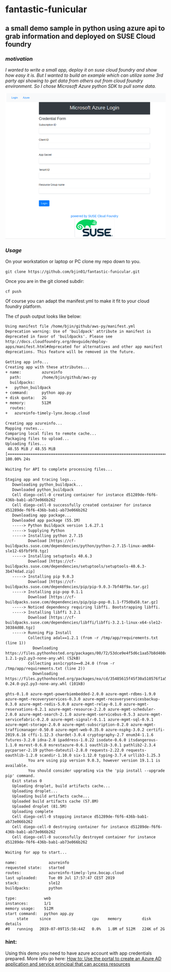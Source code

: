 # fantastic-funicular

## a small demo sample in python using azure api to grab information and deployed on SUSE Cloud foundry

### *motivation*
*I wanted to write a small app, deploy it on suse cloud foundry and show how easy it is. But I wanted to build an example which can utilize some 3rd party api showing to get data from others out from cloud foundry environment. So I chose Microsoft Azure python SDK to pull some data.*

![Alt text](https://github.com/bjin01/fantastic-funicular/blob/master/screenshot.png)

### *Usage*

On your workstation or laptop or PC clone my repo down to you.

`git clone https://github.com/bjin01/fantastic-funicular.git`

Once you are in the git cloned subdir:

`cf push`

Of course you can adapt the manifest.yml to make it fit to your cloud foundry platform.

The cf push output looks like below:

```Pushing from manifest to org system / space test as admin...
Using manifest file /home/bjin/github/aws-py/manifest.yml
Deprecation warning: Use of 'buildpack' attribute in manifest is deprecated in favor of 'buildpacks'. Please see http://docs.cloudfoundry.org/devguide/deploy-apps/manifest.html#deprecated for alternatives and other app manifest deprecations. This feature will be removed in the future.

Getting app info...
Creating app with these attributes...
+ name:         azureinfo
  path:         /home/bjin/github/aws-py
  buildpacks:
+   python_buildpack
+ command:      python app.py
+ disk quota:   2G
+ memory:       512M
  routes:
+   azureinfo-timely-lynx.bocap.cloud

Creating app azureinfo...
Mapping routes...
Comparing local files to remote cache...
Packaging files to upload...
Uploading files...
 48.55 MiB / 48.55 MiB [==========================================================================================================================================================================================================================================] 100.00% 24s

Waiting for API to complete processing files...

Staging app and tracing logs...
   Downloading python_buildpack...
   Downloaded python_buildpack
   Cell diego-cell-0 creating container for instance d51289de-f6f6-436b-bab1-ab73e066b262
   Cell diego-cell-0 successfully created container for instance d51289de-f6f6-436b-bab1-ab73e066b262
   Downloading app package...
   Downloaded app package (55.1M)
   -----> Python Buildpack version 1.6.27.1
   -----> Supplying Python
   -----> Installing python 2.7.15
          Download [https://cf-buildpacks.suse.com/dependencies/python/python-2.7.15-linux-amd64-sle12-65fbf9f8.tgz]
   -----> Installing setuptools 40.6.3
          Download [https://cf-buildpacks.suse.com/dependencies/setuptools/setuptools-40.6.3-3b474dad.zip]
   -----> Installing pip 9.0.3
          Download [https://cf-buildpacks.suse.com/dependencies/pip/pip-9.0.3-7bf48f9a.tar.gz]
   -----> Installing pip-pop 0.1.1
          Download [https://cf-buildpacks.suse.com/dependencies/pip/pip-pop-0.1.1-f75d0a58.tar.gz]
   -----> Noticed dependency requiring libffi. Bootstrapping libffi.
   -----> Installing libffi 3.2.1
          Download [https://cf-buildpacks.suse.com/dependencies/libffi/libffi-3.2.1-linux-x64-sle12-30384d08.tgz]
   -----> Running Pip Install
          Collecting adal==1.2.1 (from -r /tmp/app/requirements.txt (line 1))
            Downloading https://files.pythonhosted.org/packages/00/72/53dce9e4f5d6c1aa57b8d408cb34dff1969ecbf10ab7e678f32c5e0e2397/adal-1.2.1-py2.py3-none-any.whl (52kB)
          Collecting asn1crypto==0.24.0 (from -r /tmp/app/requirements.txt (line 2))
            Downloading https://files.pythonhosted.org/packages/ea/cd/35485615f45f30a510576f1a56d1e0a7ad7bd8ab5ed7cdc600ef7cd06222/asn1crypto-0.24.0-py2.py3-none-any.whl (101kB)
          
ghts-0.1.0 azure-mgmt-powerbiembedded-2.0.0 azure-mgmt-rdbms-1.9.0 azure-mgmt-recoveryservices-0.3.0 azure-mgmt-recoveryservicesbackup-0.3.0 azure-mgmt-redis-5.0.0 azure-mgmt-relay-0.1.0 azure-mgmt-reservations-0.2.1 azure-mgmt-resource-2.2.0 azure-mgmt-scheduler-2.0.0 azure-mgmt-search-2.1.0 azure-mgmt-servicebus-0.5.3 azure-mgmt-servicefabric-0.2.0 azure-mgmt-signalr-0.1.1 azure-mgmt-sql-0.9.1 azure-mgmt-storage-2.0.0 azure-mgmt-subscription-0.2.0 azure-mgmt-trafficmanager-0.50.0 azure-mgmt-web-0.35.0 azure-nspkg-3.0.2 certifi-2019.6.16 cffi-1.12.3 chardet-3.0.4 cryptography-2.7 enum34-1.1.6 futures-3.2.0 idna-2.8 ipaddress-1.0.22 isodate-0.6.0 itsdangerous-1.1.0 msrest-0.6.8 msrestazure-0.6.1 oauthlib-3.0.1 pathlib2-2.3.4 pycparser-2.19 python-dateutil-2.8.0 requests-2.22.0 requests-oauthlib-1.2.0 scandir-1.10.0 six-1.12.0 typing-3.7.4 urllib3-1.25.3
          You are using pip version 9.0.3, however version 19.1.1 is available.
          You should consider upgrading via the 'pip install --upgrade pip' command.
   Exit status 0
   Uploading droplet, build artifacts cache...
   Uploading droplet...
   Uploading build artifacts cache...
   Uploaded build artifacts cache (57.8M)
   Uploaded droplet (81.5M)
   Uploading complete
   Cell diego-cell-0 stopping instance d51289de-f6f6-436b-bab1-ab73e066b262
   Cell diego-cell-0 destroying container for instance d51289de-f6f6-436b-bab1-ab73e066b262
   Cell diego-cell-0 successfully destroyed container for instance d51289de-f6f6-436b-bab1-ab73e066b262

Waiting for app to start...

name:              azureinfo
requested state:   started
routes:            azureinfo-timely-lynx.bocap.cloud
last uploaded:     Tue 09 Jul 17:57:47 CEST 2019
stack:             sle12
buildpacks:        python

type:            web
instances:       1/1
memory usage:    512M
start command:   python app.py
     state     since                  cpu    memory         disk         details
#0   running   2019-07-09T15:58:44Z   0.0%   1.8M of 512M   224K of 2G

````
### hint:
Using this demo you need to have azure account with app credentials prepared.
More info go here: [How to: Use the portal to create an Azure AD application and service principal that can access resources](https://docs.microsoft.com/en-us/azure/active-directory/develop/howto-create-service-principal-portal)


